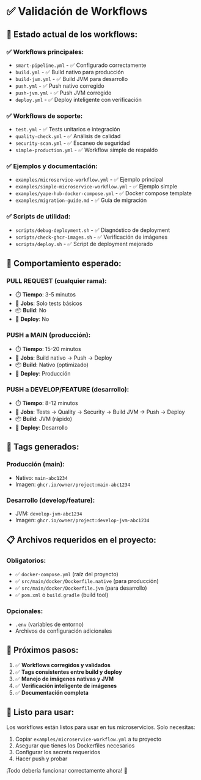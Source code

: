 # ✅ Validación de Workflows

## 🎯 **Estado actual de los workflows:**

### ✅ **Workflows principales:**
- `smart-pipeline.yml` - ✅ Configurado correctamente
- `build.yml` - ✅ Build nativo para producción
- `build-jvm.yml` - ✅ Build JVM para desarrollo
- `push.yml` - ✅ Push nativo corregido
- `push-jvm.yml` - ✅ Push JVM corregido
- `deploy.yml` - ✅ Deploy inteligente con verificación

### ✅ **Workflows de soporte:**
- `test.yml` - ✅ Tests unitarios e integración
- `quality-check.yml` - ✅ Análisis de calidad
- `security-scan.yml` - ✅ Escaneo de seguridad
- `simple-production.yml` - ✅ Workflow simple de respaldo

### ✅ **Ejemplos y documentación:**
- `examples/microservice-workflow.yml` - ✅ Ejemplo principal
- `examples/simple-microservice-workflow.yml` - ✅ Ejemplo simple
- `examples/yape-hub-docker-compose.yml` - ✅ Docker compose template
- `examples/migration-guide.md` - ✅ Guía de migración

### ✅ **Scripts de utilidad:**
- `scripts/debug-deployment.sh` - ✅ Diagnóstico de deployment
- `scripts/check-ghcr-images.sh` - ✅ Verificación de imágenes
- `scripts/deploy.sh` - ✅ Script de deployment mejorado

## 🚀 **Comportamiento esperado:**

### **PULL REQUEST** (cualquier rama):
- ⏱️ **Tiempo**: 3-5 minutos
- 🔧 **Jobs**: Solo tests básicos
- 📦 **Build**: No
- 🚀 **Deploy**: No

### **PUSH a MAIN** (producción):
- ⏱️ **Tiempo**: 15-20 minutos
- 🔧 **Jobs**: Build nativo → Push → Deploy
- 📦 **Build**: Nativo (optimizado)
- 🚀 **Deploy**: Producción

### **PUSH a DEVELOP/FEATURE** (desarrollo):
- ⏱️ **Tiempo**: 8-12 minutos
- 🔧 **Jobs**: Tests → Quality → Security → Build JVM → Push → Deploy
- 📦 **Build**: JVM (rápido)
- 🚀 **Deploy**: Desarrollo

## 🔧 **Tags generados:**

### **Producción (main)**:
- Nativo: `main-abc1234`
- Imagen: `ghcr.io/owner/project:main-abc1234`

### **Desarrollo (develop/feature)**:
- JVM: `develop-jvm-abc1234`
- Imagen: `ghcr.io/owner/project:develop-jvm-abc1234`

## 📋 **Archivos requeridos en el proyecto:**

### **Obligatorios:**
- ✅ `docker-compose.yml` (raíz del proyecto)
- ✅ `src/main/docker/Dockerfile.native` (para producción)
- ✅ `src/main/docker/Dockerfile.jvm` (para desarrollo)
- ✅ `pom.xml` o `build.gradle` (build tool)

### **Opcionales:**
- `.env` (variables de entorno)
- Archivos de configuración adicionales

## 🎯 **Próximos pasos:**

1. ✅ **Workflows corregidos y validados**
2. ✅ **Tags consistentes entre build y deploy**
3. ✅ **Manejo de imágenes nativas y JVM**
4. ✅ **Verificación inteligente de imágenes**
5. ✅ **Documentación completa**

## 🚀 **Listo para usar:**

Los workflows están listos para usar en tus microservicios. Solo necesitas:

1. Copiar `examples/microservice-workflow.yml` a tu proyecto
2. Asegurar que tienes los Dockerfiles necesarios
3. Configurar los secrets requeridos
4. Hacer push y probar

¡Todo debería funcionar correctamente ahora! 🎉